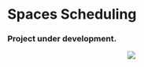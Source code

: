 # Spaces Scheduling
### Project under development.
<p align="center">
  <img src="https://user-images.githubusercontent.com/42190754/95801370-80e2a500-0cd0-11eb-9868-bea1f110dd95.gif" float="center"/>
</p>
